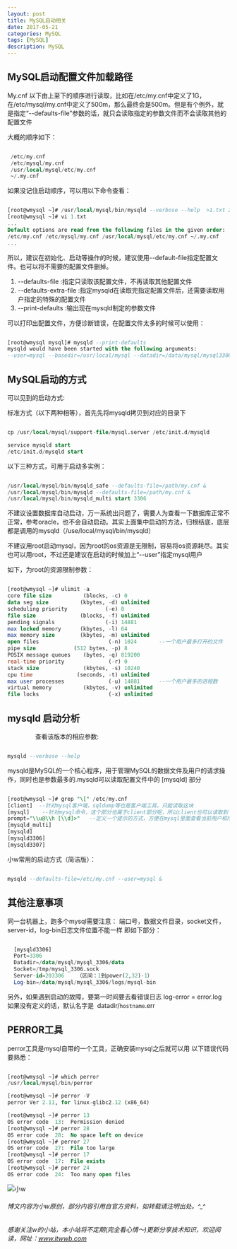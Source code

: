 ```yaml
---
layout: post
title: MySQL启动相关
date: 2017-05-21
categories: MySQL
tags: [MySQL]
description: MySQL
---
```


## MySQL启动配置文件加载路径


My.cnf 以下由上至下的顺序进行读取，比如在/etc/my.cnf中定义了1G，在/etc/mysql/my.cnf中定义了500m，那么最终会是500m。但是有个例外，就是指定“--defaults-file”参数的话，就只会读取指定的参数文件而不会读取其他的配置文件

大概的顺序如下：

```sql

 /etc/my.cnf
 /etc/mysql/my.cnf
 /usr/local/mysql/etc/my.cnf
 ~/.my.cnf

```

如果没记住启动顺序，可以用以下命令查看：

```sql

[root@wmysql ~]# /usr/local/mysql/bin/mysqld --verbose --help  >1.txt 2>&1            
[root@wmysql ~]# vi 1.txt
...
Default options are read from the following files in the given order:
/etc/my.cnf /etc/mysql/my.cnf /usr/local/mysql/etc/my.cnf ~/.my.cnf
...


```

所以，建议在初始化、启动等操作的时候，建议使用--default-file指定配置文件。也可以将不需要的配置文件删掉。

1. --defaults-file :指定只读取该配置文件，不再读取其他配置文件 
2. --defaults-extra-file :指定mysqld在读取完指定配置文件后，还需要读取用户指定的特殊的配置文件
3. --print-defaults :输出现在mysqld制定的参数文件

可以打印出配置文件，方便诊断错误，在配置文件太多的时候可以使用：

```sql

[root@wmysql mysql]# mysqld --print-defaults
mysqld would have been started with the following arguments:
--user=mysql --basedir=/usr/local/mysql --datadir=/data/mysql/mysql3306/data --port=3306 --socket=/tmp/mysql.sock --event_scheduler=0 --tmpdir=/data/mysql/mysql3306/tmp --interactive_timeout=300 --wait_timeout=300 --character-set-server=utf8 --open_files_limit=65535 --max_connections=100 --max_connect_errors=100000 --log-output=file --slow_query_log=1 --slow_query_log_file=slow.log --log-error=error.log --log_warnings=2 --pid-file=mysql.pid --long_query_time=1 --log-slow-slave-statements=1 --binlog_format=row --server-id=23306 --log-bin=/data/mysql/mysql3306/logs/mysql-bin --binlog_cache_size=4M --max_binlog_size=256M --max_binlog_cache_size=1M --sync_binlog=0 --expire_logs_days=10 --log_bin_trust_function_creators=1 --gtid-mode=0 --skip_slave_start=1 --max_relay_log_size=128M --relay_log_purge=1 --relay_log_recovery=1 --relay-log=relay-bin --relay-log-index=relay-bin.index --log_slave_updates --table_open_cache=2048 --table_definition_cache=2048 --table_open_cache=2048 --max_heap_table_size=96M --sort_buffer_size=128K --join_buffer_size=128K --thread_cache_size=200 --query_cache_size=0 --query_cache_type=0 --query_cache_limit=256K --query_cache_min_res_unit=512 --thread_stack=192K --tmp_table_size=96M --key_buffer_size=8M --read_buffer_size=2M --read_rnd_buffer_size=16M --bulk_insert_buffer_size=32M --myisam_sort_buffer_size=128M --myisam_max_sort_file_size=10G --myisam_repair_threads=1 --innodb_buffer_pool_size=100M --innodb_buffer_pool_instances=1 --innodb_data_file_path=ibdata1:100M:autoextend --innodb_flush_log_at_trx_commit=2 --innodb_log_buffer_size=8M --innodb_log_file_size=100M --innodb_log_files_in_group=3 --innodb_max_dirty_pages_pct=50 --innodb_file_per_table=1 --innodb_rollback_on_timeout --innodb_status_file=1 --innodb_io_capacity=2000 --transaction_isolation=READ-COMMITTED --innodb_flush_method=O_DIRECT

```

## MySQL启动的方式

可以见到的启动方式:

标准方式（以下两种相等），首先先将mysqld拷贝到对应的目录下

```sql

cp /usr/local/mysql/support-file/mysql.server /etc/init.d/mysqld

service mysqld start
/etc/init.d/mysqld start

```

以下三种方式，可用于启动多实例：

```sql

/usr/local/mysql/bin/mysqld_safe --defaults-file=/path/my.cnf &
/usr/local/mysql/bin/mysqld --defaults-file=/path/my.cnf &
/usr/local/mysql/bin/mysqld_multi start 3306

```

不建议设置数据库自动启动，万一系统出问题了，需要人为查看一下数据库正常不正常，参考oracle，也不会自动启动。其实上面集中启动的方法，归根结底，底层都是调用的mysqld（/use/local/mysql/bin/mysqld）


不建议用root启动mysql，因为root的os资源是无限制，容易将os资源耗尽。其实也可以用root，不过还是建议在启动的时候加上“--user”指定mysql用户

如下，为root的资源限制参数：

```sql

[root@wmysql ~]# ulimit -a
core file size          (blocks, -c) 0
data seg size          (kbytes, -d) unlimited
scheduling priority            (-e) 0
file size              (blocks, -f) unlimited
pending signals                (-i) 14881
max locked memory      (kbytes, -l) 64
max memory size        (kbytes, -m) unlimited
open files                      (-n) 1024       --一个用户最多打开的文件
pipe size            (512 bytes, -p) 8
POSIX message queues    (bytes, -q) 819200
real-time priority              (-r) 0
stack size              (kbytes, -s) 10240
cpu time              (seconds, -t) unlimited
max user processes              (-u) 14881      --一个用户最多的进程数
virtual memory          (kbytes, -v) unlimited
file locks                      (-x) unlimited

```


## mysqld 启动分析
                
查看该版本的相应参数:

```sql

mysqld --verbose --help 

```

mysqld是MySQL的一个核心程序，用于管理MySQL的数据文件及用户的请求操作，同时也是参数最多的.mysqld可以读取配置文件中的 [mysqld] 部分

```sql

[root@wmysql ~]# grep "\[" /etc/my.cnf
[client]  --针对mysql客户端，sqldump等也是客户端工具，只能读取这块
[mysql]    --针对mysql命令，这个部分也属于client部分呢，所以client也可以读取到
prompt="\\u@\\h [\\d]>"   --定义一个提示的方式，方便在mysql里面查看当前用户和所使用的数据库
[mysqld_multi]
[mysqld]
[mysqld3306]
[mysqld3307]

```

小w常用的启动方式（简洁版）：

```sql

mysqld --defaults-file=/etc/my.cnf --user=mysql &

```

## 其他注意事项

同一台机器上，跑多个mysql需要注意：
端口号，数据文件目录，socket文件，server-id，log-bin日志文件位置不能一样
即如下部分：

```sql

  [mysqld3306]
  Port=3306
  Datadir=/data/mysql/mysql_3306/data
  Socket=/tmp/mysql_3306.sock
  Server-id=203306    （区间：1到power(2,32)-1）
  Log-bin=/data/mysql/mysql_3306/logs/mysql-bin

```

另外，如果遇到启动的故障，要第一时间要去看错误日志
log-error = error.log
如果没有定义的话，默认名字是  datadir\/`hostname`.err


## PERROR工具

perror工具是mysql自带的一个工具，正确安装mysql之后就可以用
以下错误代码要熟悉：

```sql

[root@wmysql ~]# which perror
/usr/local/mysql/bin/perror

[root@wmysql ~]# perror -V
perror Ver 2.11, for linux-glibc2.12 (x86_64)

[root@wmysql ~]# perror 13
OS error code  13:  Permission denied
[root@wmysql ~]# perror 28
OS error code  28:  No space left on device
[root@wmysql ~]# perror 27
OS error code  27:  File too large
[root@wmysql ~]# perror 17
OS error code  17:  File exists
[root@wmysql ~]# perror 24
OS error code  24:  Too many open files

```



![小w](https://wx2.sinaimg.cn/mw1024/891ecf4fly1fr361nvrcnj207w07sad7.jpg)

###### 博文内容为小w原创，部分内容引用自官方资料，如转载请注明出处。^_^

###### 感谢关注w的小站，本小站将不定期(完全看心情～)更新分享技术知识，欢迎阅读，网址：www.itwwb.com



